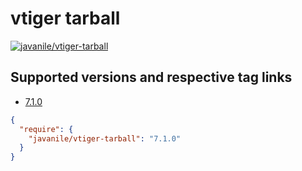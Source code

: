 # vtiger tarball

[![javanile/vtiger-tarball](https://img.shields.io/static/v1?style=flat&logo=php&label=packagist&message=javanile/vtiger-core&color=blue)](https://packagist.org/packages/javanile/vtiger-tarball)

## Supported versions and respective tag links 

- [7.1.0](https://github.com/javanile/vtiger-tarball/tree/7.1.0)

```json
{
  "require": {
    "javanile/vtiger-tarball": "7.1.0"
  }
}
```
